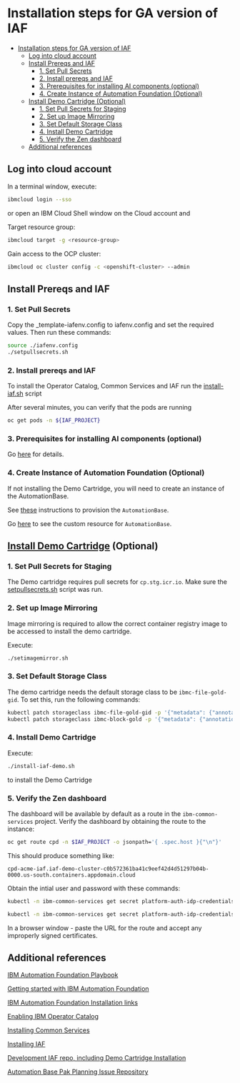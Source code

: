# Installation steps for GA version of IAF

- [Installation steps for GA version of IAF](#installation-steps-for-ga-version-of-iaf)
  - [Log into cloud account](#log-into-cloud-account)
  - [Install Prereqs and IAF](#install-prereqs-and-iaf)
    - [1. Set Pull Secrets](#1-set-pull-secrets)
    - [2. Install prereqs and IAF](#2-install-prereqs-and-iaf)
    - [3. Prerequisites for installing AI components (optional)](#3-prerequisites-for-installing-ai-components-optional)
    - [4. Create Instance of Automation Foundation (Optional)](#4-create-instance-of-automation-foundation-optional)
  - [Install Demo Cartridge (Optional)](#install-demo-cartridge-optional)
    - [1. Set Pull Secrets for Staging](#1-set-pull-secrets-for-staging)
    - [2. Set up Image Mirroring](#2-set-up-image-mirroring)
    - [3. Set Default Storage Class](#3-set-default-storage-class)
    - [4. Install Demo Cartridge](#4-install-demo-cartridge)
    - [5. Verify the Zen dashboard](#5-verify-the-zen-dashboard)
  - [Additional references](#additional-references)
  
## Log into cloud account

In a terminal window, execute:

```bash
ibmcloud login --sso
```

or open an IBM Cloud Shell window on the Cloud account and

Target resource group:

```bash
ibmcloud target -g <resource-group>
```

Gain access to the OCP cluster:

```bash
ibmcloud oc cluster config -c <openshift-cluster> --admin
```

## Install Prereqs and IAF

### 1. Set Pull Secrets

Copy the _template-iafenv.config to iafenv.config and set the required values. Then run these commands:

```bash
source ./iafenv.config
./setpullsecrets.sh
```
  
### 2. Install prereqs and IAF

To install the Operator Catalog, Common Services and IAF run the [install-iaf.sh](./install-iaf.sh) script

After several minutes, you can verify that the pods are running

```bash
oc get pods -n ${IAF_PROJECT}
```

### 3. Prerequisites for installing AI components (optional)

Go [here](https://www.ibm.com/docs/en/automationfoundation/1.0_ent?topic=installing-prerequisites#prerequisites-for-installing-ai-components) for details.

### 4. Create Instance of Automation Foundation (Optional)

If not installing the Demo Cartridge, you will need to create an instance of the AutomationBase.

See [these](https://pages.github.ibm.com/automation-base-pak/abp-playbook/planning-install/install-ui-driven#creating-an-instance-of-ibm-automation-foundation) instructions to provision the `AutomationBase`.

Go [here](https://pages.github.ibm.com/automation-base-pak/abp-playbook/cartridges/custom-resources/#automationbase) to see the custom resource for `AutomationBase`.

## [Install Demo Cartridge](https://github.ibm.com/automation-base-pak/iaf-internal/blob/main/install-iaf-demo.sh) (Optional)

### 1. Set Pull Secrets for Staging

The Demo cartridge requires pull secrets for `cp.stg.icr.io`. Make sure the [setpullsecrets.sh](./setpullsecrets.sh) script was run.

### 2. Set up Image Mirroring

Image mirroring is required to allow the correct container registry image to be accessed to install the demo cartridge.

Execute:

```bash
./setimagemirror.sh
```

### 3. Set Default Storage Class

The demo cartridge needs the default storage class to be `ibmc-file-gold-gid`.  To set this, run the following commands:

```bash
kubectl patch storageclass ibmc-file-gold-gid -p '{"metadata": {"annotations":{"storageclass.kubernetes.io/is-default-class":"true"}}}'
kubectl patch storageclass ibmc-block-gold -p '{"metadata": {"annotations":{"storageclass.kubernetes.io/is-default-class":"false"}}}'
```

### 4. Install Demo Cartridge

Execute:

```bash
./install-iaf-demo.sh
```

to install the Demo Cartridge

### 5. Verify the Zen dashboard

The dashboard will be available by default as a route in the `ibm-common-services` project. Verify the dashboard by obtaining the route to the instance:

```bash
oc get route cpd -n $IAF_PROJECT -o jsonpath='{ .spec.host }{"\n"}'
```

This should produce something like:

```console
cpd-acme-iaf.iaf-demo-cluster-c0b572361ba41c9eef42d4d51297b04b-0000.us-south.containers.appdomain.cloud
```

Obtain the intial user and password with these commands:

```bash
kubectl -n ibm-common-services get secret platform-auth-idp-credentials -o jsonpath='{.data.admin_username}\' | base64 -d && echo

kubectl -n ibm-common-services get secret platform-auth-idp-credentials -o jsonpath='{.data.admin_password}' | base64 -d && echo
```

In a browser window - paste the URL for the route and accept any improperly signed certificates.

## Additional references

[IBM Automation Foundation Playbook](https://pages.github.ibm.com/automation-base-pak/abp-playbook/)

[Getting started with IBM Automation Foundation](https://www.ibm.com/support/knowledgecenter/en/cloudpaks_start/cloud-paks/about/overview-cp.html)

[IBM Automation Foundation Installation links](https://www.ibm.com/support/knowledgecenter/SSUJN4_ent/install/installation-links.html)

[Enabling IBM Operator Catalog](https://github.com/IBM/cloud-pak/blob/master/reference/operator-catalog-enablement.md)

[Installing Common Services](https://www.ibm.com/support/knowledgecenter/SSHKN6/installer/3.x.x/install_cs_cli.html)

[Installing IAF](https://www.ibm.com/support/knowledgecenter/SSUJN4_ent/install/installing.html)

[Development IAF repo, including Demo Cartridge Installation](https://github.ibm.com/automation-base-pak/iaf-internal/blob/main/README.md)

[Automation Base Pak Planning Issue Repository](https://github.ibm.com/automation-base-pak/abp-planning)


